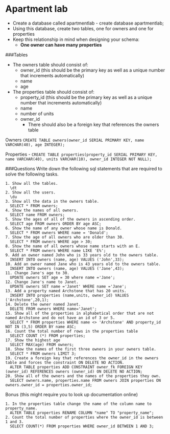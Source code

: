 # Apartment lab

- Create a database called apartmentlab - create database apartmentlab;
- Using this database, create two tables, one for owners and one for properties
- Keep this relationship in mind when designing your schema:
  + **One owner can have many properties**

###Tables

- The owners table should consist of:
  + owner_id (this should be the primary key as well as a unique number that increments automatically)
  + name
  + age
- The properties table should consist of:
  + property_id (this should be the primary key as well as a unique number that increments automatically)
  + name
  + number of units
  + owner_id
    + There should also be a foreign key that references the owners table

Owners
```CREATE TABLE owners(owner_id SERIAL PRIMARY KEY, name VARCHAR(40), age INTEGER);```

Properties -
```CREATE TABLE properties(property_id SERIAL PRIMARY KEY, name VARCHAR(40), units VARCHAR(10), owner_id INTEGER NOT NULL);```

###Questions
Write down the following sql statements that are required to solve the following tasks.

```
1. Show all the tables.
  \dt
2. Show all the users.
  \du
3. Show all the data in the owners table.
  SELECT * FROM owners;
4. Show the names of all owners.
  SELECT name FROM owners;
5. Show the ages of all of the owners in ascending order.
  SELECT age FROM owners ORDER BY age ASC;
6. Show the name of any owner whose name is Donald.
  SELECT * FROM owners WHERE name = 'Donald';
7. Show the age of all owners who are older than 30.
  SELECT * FROM owners WHERE age > 30;
8. Show the name of all owners whose name starts with an E.
  SELECT * FROM owners WHERE name LIKE 'E%';
9. Add an owner named John who is 33 years old to the owners table.
  INSERT INTO owners (name, age) VALUES ('John',33);
10. Add an owner named Jane who is 43 years old to the owners table.
  INSERT INTO owners (name, age) VALUES ('Jane',43);
11. Change Jane's age to 30.
  UPDATE owners SET age = 30 where name ='Jane';
12. Change Jane's name to Janet.
  UPDATE owners SET name ='Janet' WHERE name ='Jane';
13. Add a property named Archstone that has 20 units.
  INSERT INTO properties (name,units, owner_id) VALUES ('Archstone',20,1);
14. Delete the owner named Janet.
  DELETE FROM owners WHERE name='Janet';
15. Show all of the properties in alphabetical order that are not named Archstone and do not have an id of 3 or 5.
  SELECT * FROM properties WHERE name <> 'Archstone' AND property_id NOT IN (3,5) ORDER BY name ASC;
16. Count the total number of rows in the properties table
  SELECT COUNT (*) FROM properties;
17. Show the highest age
  SELECT MAX(age) FROM owners;
18. Show the names of the first three owners in your owners table.
  SELECT * FROM owners LIMIT 3;
19. Create a foreign key that references the owner_id in the owners table and forces the constraint ON DELETE NO ACTION.
  ALTER TABLE properties ADD CONSTRAINT owner_fk FOREIGN KEY (owner_id) REFERENCES owners (owner_id) ON DELETE NO ACTION;
20. Show all of the owners and the names of the properties they own.
  SELECT owners.name, properties.name FROM owners JOIN properties ON owners.owner_id = properties.owner_id;
```

Bonus (this might require you to look up documentation online)

```
1. In the properties table change the name of the column name to property_name.
  ALTER TABLE properties RENAME COLUMN "name" TO "property_name";
2. Count the total number of properties where the owner_id is between 1 and 3.
  SELECT COUNT(*) FROM properties WHERE owner_id BETWEEN 1 AND 3;
```
